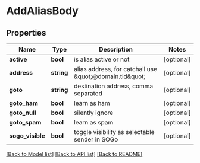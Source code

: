 # AddAliasBody

## Properties
Name | Type | Description | Notes
------------ | ------------- | ------------- | -------------
**active** | **bool** | is alias active or not | [optional] 
**address** | **string** | alias address, for catchall use \&quot;@domain.tld\&quot; | [optional] 
**goto** | **string** | destination address, comma separated | [optional] 
**goto_ham** | **bool** | learn as ham | [optional] 
**goto_null** | **bool** | silently ignore | [optional] 
**goto_spam** | **bool** | learn as spam | [optional] 
**sogo_visible** | **bool** | toggle visibility as selectable sender in SOGo | [optional] 

[[Back to Model list]](../../README.md#documentation-for-models) [[Back to API list]](../../README.md#documentation-for-api-endpoints) [[Back to README]](../../README.md)

